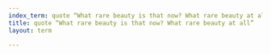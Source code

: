 ```yaml
---
index_term: quote “What rare beauty is that now? What rare beauty at all”
title: quote “What rare beauty is that now? What rare beauty at all”
layout: term

---
```

